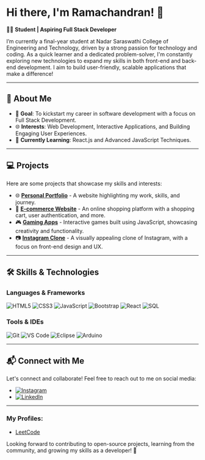 # Hi there, I'm Ramachandran! 👋

👨‍🎓 **Student | Aspiring Full Stack Developer**

I’m currently a final-year student at Nadar Saraswathi College of Engineering and Technology, driven by a strong passion for technology and coding. As a quick learner and a dedicated problem-solver, I'm constantly exploring new technologies to expand my skills in both front-end and back-end development. I aim to build user-friendly, scalable applications that make a difference!

---

## 🌟 **About Me**

- 🎯 **Goal**: To kickstart my career in software development with a focus on Full Stack Development.
- 🌐 **Interests**: Web Development, Interactive Applications, and Building Engaging User Experiences.
- 🔎 **Currently Learning**: React.js and Advanced JavaScript Techniques.

---

## 💻 **Projects**

Here are some projects that showcase my skills and interests:

- 🌐 [**Personal Portfolio**](#) - A website highlighting my work, skills, and journey.
- 🛒 [**E-commerce Website**](#) - An online shopping platform with a shopping cart, user authentication, and more.
- 🎮 [**Gaming Apps**](#) - Interactive games built using JavaScript, showcasing creativity and functionality.
- 📷 [**Instagram Clone**](#) - A visually appealing clone of Instagram, with a focus on front-end design and UX.

---

## 🛠️ **Skills & Technologies**

### **Languages & Frameworks**
![HTML5](https://img.shields.io/badge/HTML5-%23E34F26.svg?&style=flat-square&logo=html5&logoColor=white)
![CSS3](https://img.shields.io/badge/CSS3-%231572B6.svg?&style=flat-square&logo=css3&logoColor=white)
![JavaScript](https://img.shields.io/badge/JavaScript-%23F7DF1E.svg?&style=flat-square&logo=javascript&logoColor=black)
![Bootstrap](https://img.shields.io/badge/Bootstrap-%23563D7C.svg?&style=flat-square&logo=bootstrap&logoColor=white)
![React](https://img.shields.io/badge/React-%2361DAFB.svg?&style=flat-square&logo=react&logoColor=black)
![SQL](https://img.shields.io/badge/SQL-%2300f.svg?&style=flat-square&logo=database&logoColor=white)

### **Tools & IDEs**
![Git](https://img.shields.io/badge/Git-%23F05033.svg?&style=flat-square&logo=git&logoColor=white)
![VS Code](https://img.shields.io/badge/VS%20Code-%23007ACC.svg?&style=flat-square&logo=visual-studio-code&logoColor=white)
![Eclipse](https://img.shields.io/badge/Eclipse-%232C2255.svg?&style=flat-square&logo=eclipse&logoColor=white)
![Arduino](https://img.shields.io/badge/Arduino-%2300979D.svg?&style=flat-square&logo=arduino&logoColor=white)

---

## 📬 **Connect with Me**

Let's connect and collaborate! Feel free to reach out to me on social media:
- [![Instagram](https://img.shields.io/badge/Instagram-%23E4405F.svg?&style=flat-square&logo=instagram&logoColor=white)](#)
- [![LinkedIn](https://img.shields.io/badge/LinkedIn-%230077B5.svg?&style=flat-square&logo=linkedin&logoColor=white)](#)

---
### My Profiles:
- [LeetCode](https://leetcode.com/u/Ram2k04/)


Looking forward to contributing to open-source projects, learning from the community, and growing my skills as a developer! 🌱
